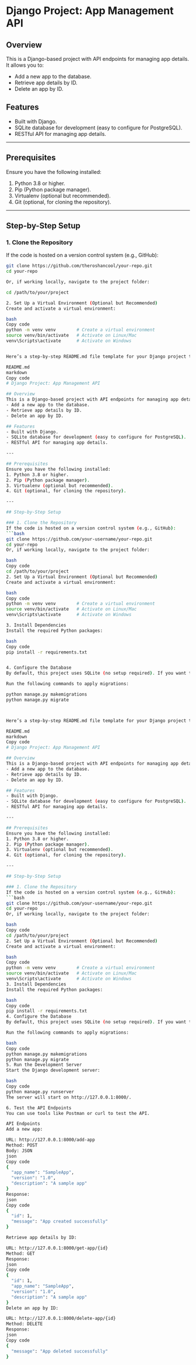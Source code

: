 # Django Project: App Management API

## Overview
This is a Django-based project with API endpoints for managing app details. It allows you to:
- Add a new app to the database.
- Retrieve app details by ID.
- Delete an app by ID.

## Features
- Built with Django.
- SQLite database for development (easy to configure for PostgreSQL).
- RESTful API for managing app details.

---

## Prerequisites
Ensure you have the following installed:
1. Python 3.8 or higher.
2. Pip (Python package manager).
3. Virtualenv (optional but recommended).
4. Git (optional, for cloning the repository).

---

## Step-by-Step Setup

### 1. Clone the Repository
If the code is hosted on a version control system (e.g., GitHub):
```bash
git clone https://github.com/theroshancool/your-repo.git
cd your-repo

Or, if working locally, navigate to the project folder:

cd /path/to/your/project

2. Set Up a Virtual Environment (Optional but Recommended)
Create and activate a virtual environment:

bash
Copy code
python -m venv venv        # Create a virtual environment
source venv/bin/activate   # Activate on Linux/Mac
venv\Scripts\activate      # Activate on Windows


Here’s a step-by-step README.md file template for your Django project that includes instructions for setting up, running the project, and testing the API.

README.md
markdown
Copy code
# Django Project: App Management API

## Overview
This is a Django-based project with API endpoints for managing app details. It allows you to:
- Add a new app to the database.
- Retrieve app details by ID.
- Delete an app by ID.

## Features
- Built with Django.
- SQLite database for development (easy to configure for PostgreSQL).
- RESTful API for managing app details.

---

## Prerequisites
Ensure you have the following installed:
1. Python 3.8 or higher.
2. Pip (Python package manager).
3. Virtualenv (optional but recommended).
4. Git (optional, for cloning the repository).

---

## Step-by-Step Setup

### 1. Clone the Repository
If the code is hosted on a version control system (e.g., GitHub):
```bash
git clone https://github.com/your-username/your-repo.git
cd your-repo
Or, if working locally, navigate to the project folder:

bash
Copy code
cd /path/to/your/project
2. Set Up a Virtual Environment (Optional but Recommended)
Create and activate a virtual environment:

bash
Copy code
python -m venv venv        # Create a virtual environment
source venv/bin/activate   # Activate on Linux/Mac
venv\Scripts\activate      # Activate on Windows

3. Install Dependencies
Install the required Python packages:

bash
Copy code
pip install -r requirements.txt


4. Configure the Database
By default, this project uses SQLite (no setup required). If you want to use PostgreSQL, update DATABASES in the settings.py file.

Run the following commands to apply migrations:

python manage.py makemigrations
python manage.py migrate



Here’s a step-by-step README.md file template for your Django project that includes instructions for setting up, running the project, and testing the API.

README.md
markdown
Copy code
# Django Project: App Management API

## Overview
This is a Django-based project with API endpoints for managing app details. It allows you to:
- Add a new app to the database.
- Retrieve app details by ID.
- Delete an app by ID.

## Features
- Built with Django.
- SQLite database for development (easy to configure for PostgreSQL).
- RESTful API for managing app details.

---

## Prerequisites
Ensure you have the following installed:
1. Python 3.8 or higher.
2. Pip (Python package manager).
3. Virtualenv (optional but recommended).
4. Git (optional, for cloning the repository).

---

## Step-by-Step Setup

### 1. Clone the Repository
If the code is hosted on a version control system (e.g., GitHub):
```bash
git clone https://github.com/your-username/your-repo.git
cd your-repo
Or, if working locally, navigate to the project folder:

bash
Copy code
cd /path/to/your/project
2. Set Up a Virtual Environment (Optional but Recommended)
Create and activate a virtual environment:

bash
Copy code
python -m venv venv        # Create a virtual environment
source venv/bin/activate   # Activate on Linux/Mac
venv\Scripts\activate      # Activate on Windows
3. Install Dependencies
Install the required Python packages:

bash
Copy code
pip install -r requirements.txt
4. Configure the Database
By default, this project uses SQLite (no setup required). If you want to use PostgreSQL, update DATABASES in the settings.py file.

Run the following commands to apply migrations:

bash
Copy code
python manage.py makemigrations
python manage.py migrate
5. Run the Development Server
Start the Django development server:

bash
Copy code
python manage.py runserver
The server will start on http://127.0.0.1:8000/.

6. Test the API Endpoints
You can use tools like Postman or curl to test the API.

API Endpoints
Add a new app:

URL: http://127.0.0.1:8000/add-app
Method: POST
Body: JSON
json
Copy code
{
  "app_name": "SampleApp",
  "version": "1.0",
  "description": "A sample app"
}
Response:
json
Copy code
{
  "id": 1,
  "message": "App created successfully"
}

Retrieve app details by ID:

URL: http://127.0.0.1:8000/get-app/{id}
Method: GET
Response:
json
Copy code
{
  "id": 1,
  "app_name": "SampleApp",
  "version": "1.0",
  "description": "A sample app"
}
Delete an app by ID:

URL: http://127.0.0.1:8000/delete-app/{id}
Method: DELETE
Response:
json
Copy code
{
  "message": "App deleted successfully"
}
